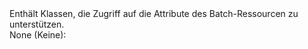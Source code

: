 <Namespace Name="Microsoft.Azure.Management.Batch.Models">
  <Docs>
    <summary>Enthält Klassen, die Zugriff auf die Attribute des Batch-Ressourcen zu unterstützen.</summary> 
    <remarks>None (Keine):</remarks>
  </Docs>
</Namespace>
